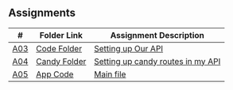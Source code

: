 ##  Assignments

|   #   | Folder Link | Assignment Description |
| :---: | ----------- | ---------------------- |
| <a href="https://github.com/SethAllen-ai/4443-MobileApps/tree/main/Assignments/03-A03"> A03 </a> | <a href="https://github.com/SethAllen-ai/4443-MobileApps/tree/main/Assignments/03-A03/api_files"> Code Folder </a> | <a href="https://github.com/SethAllen-ai/4443-MobileApps/blob/main/Assignments/03-A03/api_files/api.py"> Setting up Our API </a> |
| <a href="https://github.com/SethAllen-ai/4443-MobileApps/tree/main/Assignments/04-A04"> A04 </a> | <a href="https://github.com/SethAllen-ai/4443-MobileApps/tree/main/Assignments/04-A04/candyAPI"> Candy Folder </a> | <a href="https://github.com/SethAllen-ai/4443-MobileApps/blob/main/Assignments/04-A04/candyAPI/api.py"> Setting up candy routes in my API </a> |
| <a href="https://github.com/SethAllen-ai/4443-MobileApps/tree/main/Assignments/05-A05"> A05 </a> | <a href="https://github.com/SethAllen-ai/4443-MobileApps/tree/main/Assignments/05-A05/RNCOURSE"> App Code </a> | <a href="https://github.com/SethAllen-ai/4443-MobileApps/blob/main/Assignments/05-A05/RNCOURSE/App.js"> Main file </a> |
